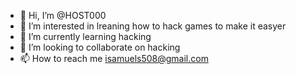 - 👋 Hi, I’m @HOST000
- 👀 I’m interested in lreaning how to hack games to make it easyer
- 🌱 I’m currently learning hacking
- 💞️ I’m looking to collaborate on hacking
- 📫 How to reach me isamuels508@gmail.com
